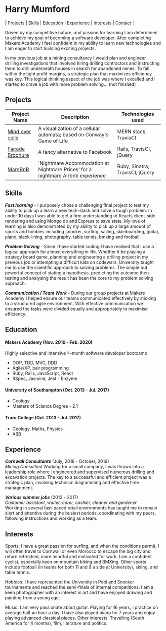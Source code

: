 # Harry Mumford


| [Projects](#Projects) | [Skills](#Skills) | [Education](#Education) | [Experience](#Experience) | [Interests](#Interests) | [Contact](#Contacts) |

Driven by my competitive nature, and passion for learning I am determined to achieve my goal of becoming a software developer. After completing Makers Academy I feel confident in my ability to learn new technologies and I am eager to start building exciting projects. 

In my previous job at a mining consultancy I would plan and engineer drilling investigations that involved hiring drilling contractors and instructing them to drill underneath houses in search for abandoned mines. To fall within the tight profit margins, a strategic plan that maximizes efficiency was key. This logical thinking aspect of the job was where I excelled and I started to crave a job with more problem solving… (not finished)



## Projects

| Project Name | Description | Technologies used |
|--------------|-------------|-------------------|
| [Mind over cells](https://github.com/Hyan18/the-css) | A visualization of a cellular automata; based on Conway's Game of Life | MERN stack, TravisCI |
| [Facade Brochure](https://github.com/EManifold/acebook-zuckermen) | A fancy alternative to Facebook | Rails, TravisCI, jQuery |
| [MareBnB](https://github.com/HarryMumford/MareBnB)| 'Nightmare Accommodation at Nightmare Prices' for a nightmare Airbnb experience | Ruby, Sinatra, TravisCI, jQuery |

## Skills

***Fast learning*** - I purposely chose a challenging final project to test my ability to pick up a learn a new tech-stack and solve a tough problem. In under 10 days I was able to get a firm understanding of Reacts client-side rendering and using Mongo db and Express to save state. My love of learning is also demonstrated by my ability to pick up a large amount of sports and hobbies including snooker, surfing, sailing, skimboarding, guitar, piano, slack-lining, photography, table tennis, bmxing and football. 

***Problem Solving*** - Since I have started coding I have realised that I use a logical approach for almost everything in life. Whether it be playing a strategy board game, planning and engineering a drilling project in my previous job or attempting a difficult kata on codewars. University taught me to use the scientific approach to solving problems. The simple but powerful concept of stating a hypothesis, predicting the outcome then testing and analysing the result has been the core to my problem solving approach.

***Communication / Team Work*** - During our group projects at Makers Academy I helped ensure our teams communicated effectively by sticking to a structured agile environment. With effective communication we ensured the tasks were divided equally and appropriately to maximise efficiency. 

## Education

#### Makers Academy (Nov. 2019 - Feb. 2020)
Highly selective and intensive 4-month software developer bootcamp

- OOP, TDD, MVC, DDD
- Agile/XP, pair programming
- Ruby, Rails, JavaScript, React
- RSpec, Jasmine, Jest - Enzyme

#### University of Southampton (Oct. 2013 - Jul. 2017)

- Geology
- Masters of Science Degree - 2.1

#### Truro College (Oct. 2013 - Jul. 2017)

- Geology, Maths, Physics
- ABB

## Experience

***Cornwall Consultants*** (July, 2018 - October, 2019)  
*Mining Consultant* 
Working for a small company, I was thrown into a leadership role where I engineered and supervised numerous drilling and excavation projects. The key to a successful and efficient project was a strategic plan, involving technical diagramming and effective time management.

***Various summer jobs*** (2012 - 2017)   
*Customer assistant, waiter, carer, cashier, cleaner and gardener*  
Working in several fast-paced retail environments has taught me to remain alert and attentive during the busiest periods, coordinating with my peers, following instructions and working as a team. 

## Interests

Sports: I have a great passion for surfing, and when the conditions permit, I will often travel to Cornwall or even Morocco to escape the big city and return refreshed, more mindful and motivated for work. I am a confident cyclist, especially keen on mountain biking and BMXing. Other sports include football (in teams for both 11 and 6 a side at University), skiing, and table tennis.

Hobbies: I have represented the University in Pool and Snooker tournaments and reached the
semi-finals of internal competitions. I am a keen photographer with an interest in art and have
enjoyed drawing and painting from a young age.

Music: I am very passionate about guitar. Playing for 16 years, I practice on average half an hour
a day. I have also played piano for 7 years and enjoy playing advanced classical pieces.
Other interests: Travelling (South America for 4 months), film, literature and politics.
